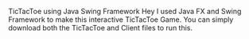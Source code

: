 TicTacToe using Java Swing Framework
Hey I used Java FX and Swing Framework to make this interactive TicTacToe Game. You can simply download both the TicTacToe and Client files to run this.

